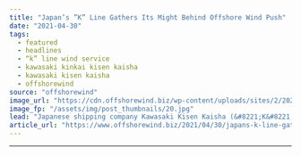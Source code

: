 ```yaml
---
title: "Japan’s ”K” Line Gathers Its Might Behind Offshore Wind Push"
date: "2021-04-30"
tags: 
  - featured
  - headlines
  - “k” line wind service
  - kawasaki kinkai kisen kaisha
  - kawasaki kisen kaisha
  - offshorewind
source: "offshorewind"
image_url: "https://cdn.offshorewind.biz/wp-content/uploads/sites/2/2021/04/30101504/Japans-K-Line-Gathers-Its-Might-Behind-Offshore-Wind-Push.jpg"
image_fp: "/assets/img/post_thumbnails/20.jpg"
lead: "Japanese shipping company Kawasaki Kisen Kaisha (&#8221;K&#8221; Line), and its domestic subsidiary Kawasaki Kinkai"
article_url: "https://www.offshorewind.biz/2021/04/30/japans-k-line-gathers-its-might-behind-offshore-wind-push/"
---
```


---
